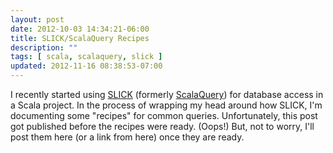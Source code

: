 ```yaml
---
layout: post
date: 2012-10-03 14:34:21-06:00
title: SLICK/ScalaQuery Recipes
description: ""
tags: [ scala, scalaquery, slick ]
updated: 2012-11-16 08:38:53-07:00
---
```


I recently started using [SLICK](http://slick.lightbend.com/) (formerly
[ScalaQuery](http://scalaquery.org/)) for database access in a Scala project.
In the process of wrapping my head around how SLICK, I'm documenting some
"recipes" for common queries.  Unfortunately, this post got published before
the recipes were ready.  (Oops!)  But, not to worry, I'll post them here (or a
link from here) once they are ready.
